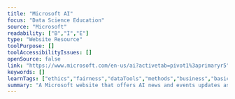 ```yaml
---
title: "Microsoft AI"
focus: "Data Science Education"
source: "Microsoft"
readability: ["B","I","E"]
type: "Website Resource"
toolPurpose: []
toolAccessibilityIssues: []
openSource: false
link: "https://www.microsoft.com/en-us/ai?activetab=pivot1%3aprimaryr5"
keywords: []
learnTags: ["ethics","fairness","dataTools","methods","business","basicAI","education"]
summary: "A Microsoft website that offers AI news and events updates as well as learning materials and resources for beginners to experts, with four primary learning learning streams: AI Business School, AI Sschool, AI Lab and Experience AI. "
---
```


